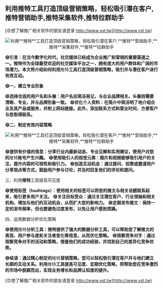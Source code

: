 ## **利用**推特**工具打造顶级营销策略，轻松吸引潜在客户,**推特**营销助手,**推特**采集软件,**推特**拉群助手**

[😍想了解推广相关软件的朋友请登录 http://www.vst.tw](http://www.vst.tw)

 <center><img src="https://vst.tw/MP4/tuiguang/png/8.png" alt="利用**推特**工具打造顶级营销策略，轻松吸引潜在客户,**推特**营销助手,**推特**采集软件,**推特**拉群助手"></center>

**😄引言：在当今数字化时代，社交媒体已经成为企业推广和营销的重要渠道之一。**推特**作为全球最受欢迎的社交媒体平台之一，拥有庞大的用户群体和广阔的市场潜力。本文将介绍如何利用**推特**工具打造顶级营销策略，吸引并与潜在客户进行有效互动。**

**😄一、建立专业形象**

**😄选择合适的用户名和头像：用户名应简洁易记，与企业品牌相关。头像则需要清晰、专业，并与品牌形象一致。**
**😄优化个人资料：在简介中简洁明了地介绍企业及其产品或服务，并附上网站链接。此外，添加联系方式和营业时间，方便客户与您取得联系。**

**😄二、制定有效内容策略**

 <center><img src="https://vst.tw/MP4/tuiguang/png/8.png" alt="利用**推特**工具打造顶级营销策略，轻松吸引潜在客户,**推特**营销助手,**推特**采集软件,**推特**拉群助手"></center>

**😄提供有价值的信息：分享行业内最新动态、专业见解和实用建议，使用户对您的**推特**账号产生兴趣。**
**😄使用吸引人的视觉元素：图片和视频能够吸引用户的关注，提升内容的可视性和吸引力。**
**😄创造互动机会：通过提问、投票或邀请用户分享观点等方式，鼓励用户参与讨论，并及时回复他们的评论和提问。**

三、利用**推特**工具提高可见度

**😄使用标签（hashtags）：使用相关的标签可以将您的推文与相关话题联系起来，吸引更多用户关注。**
**😄关注目标受众：通过关注潜在客户、行业领袖和相关机构，增加与他们的互动机会，从而扩大您的影响力。**
**😄定期发布推文：保持一定的发布频率，但也要避免过度发布，以免让用户感到烦躁。**

四、运用数据分析优化策略

**😄使用**推特**分析工具：**推特**提供了强大的数据分析工具，可以帮助您了解推文的表现、用户参与度和关注者变化等信息，从而优化策略。**
**😄观察竞争对手：通过观察竞争对手的活动和策略，借鉴他们的成功经验，并找到自己的差异化竞争优势。**

**😄结语：通过精心制定的**推特**营销策略，您可以轻松吸引潜在客户并与他们建立长期的互动关系。利用**推特**工具提高可见度、定期优化策略，将帮助您在竞争激烈的市场中脱颖而出，实现业务增长和品牌认知度的提升。**

[😍想了解推广相关软件的朋友请登录 http://www.vst.tw](http://www.vst.tw)



